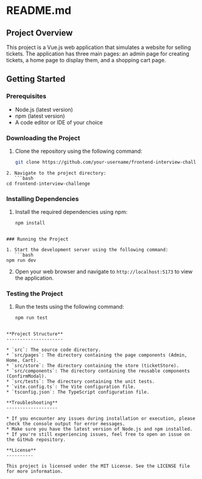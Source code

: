 # **README.md**

## **Project Overview**

This project is a Vue.js web application that simulates a website for selling tickets. The application has three main pages: an admin page for creating tickets, a home page to display them, and a shopping cart page.

## **Getting Started**

### Prerequisites

- Node.js (latest version)
- npm (latest version)
- A code editor or IDE of your choice

### Downloading the Project

1. Clone the repository using the following command:
   ```bash
   git clone https://github.com/your-username/frontend-interview-challenge.git
   ```

````
2. Navigate to the project directory:
   ```bash
cd frontend-interview-challenge
````

### Installing Dependencies

1. Install the required dependencies using npm:
   ```bash
   npm install
   ```

````

### Running the Project

1. Start the development server using the following command:
   ```bash
npm run dev
````

2. Open your web browser and navigate to `http://localhost:5173` to view the application.

### Testing the Project

1. Run the tests using the following command:
   ```bash
   npm run test
   ```

```

**Project Structure**
---------------------

* `src`: The source code directory.
* `src/pages`: The directory containing the page components (Admin, Home, Cart).
* `src/store`: The directory containing the store (ticketStore).
* `src/components`: The directory containing the reusable components (ConfirmModal).
* `src/tests`: The directory containing the unit tests.
* `vite.config.ts`: The Vite configuration file.
* `tsconfig.json`: The TypeScript configuration file.

**Troubleshooting**
-------------------

* If you encounter any issues during installation or execution, please check the console output for error messages.
* Make sure you have the latest version of Node.js and npm installed.
* If you're still experiencing issues, feel free to open an issue on the GitHub repository.

**License**
----------

This project is licensed under the MIT License. See the LICENSE file for more information.
```
